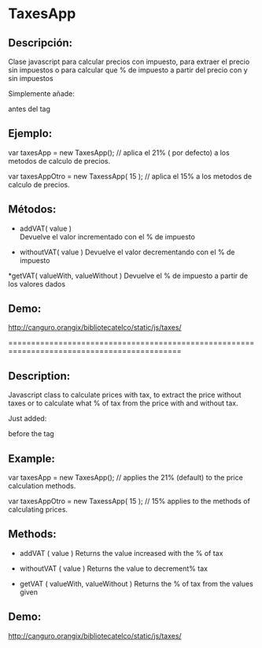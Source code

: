 TaxesApp
========

Descripción:
------------

Clase javascript para calcular precios con impuesto, para extraer el precio sin impuestos o para calcular que % de impuesto a partir del precio con y sin impuestos

Simplemente añade:

<script type="text/javascript" src="/bibliotecatelco/static/js/taxes.app.js"></script>

antes del tag </head>

Ejemplo:
--------

var taxesApp = new TaxesApp();  // aplica el 21% ( por defecto) a los metodos de calculo de precios.

var taxesAppOtro = new TaxessApp( 15 ); // aplica el 15% a los metodos de calculo de precios.

Métodos:
--------

* addVAT( value )			
Devuelve el valor incrementado con el % de impuesto

* withoutVAT( value )
Devuelve el valor decrementando con el % de impuesto

*getVAT( valueWith, valueWithout )
Devuelve el % de impuesto a partir de los valores dados


Demo:
--------

http://canguro.orangix/bibliotecatelco/static/js/taxes/


============================================================================================


Description:
------------

Javascript class to calculate prices with tax, to extract the price without taxes or to calculate what % of tax from the price with and without tax.

Just added:

<script type="text/javascript" src="/bibliotecatelco/static/js/taxes.app.js"> </script>

before the tag </head>

Example:
--------

var taxesApp = new TaxesApp(); // applies the 21% (default) to the price calculation methods.

var taxesAppOtro = new TaxessApp( 15 ); // 15% applies to the methods of calculating prices.

Methods:
--------

* addVAT ( value )
Returns the value increased with the % of tax

* withoutVAT ( value )
Returns the value to decrement% tax

* getVAT ( valueWith, valueWithout )
Returns the % of tax from the values ​​given


Demo:
--------

http://canguro.orangix/bibliotecatelco/static/js/taxes/